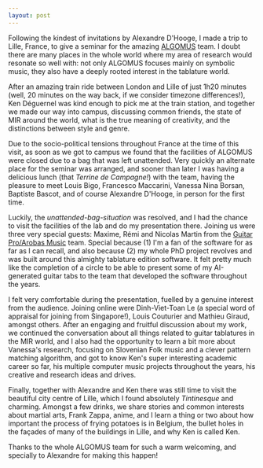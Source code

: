 ```yaml
---
layout: post
---
```


Following the kindest of invitations by Alexandre D'Hooge, I made a trip to Lille, France, to give a seminar for the amazing [ALGOMUS](http://algomus.fr/) team. I doubt there are many places in the whole world where my area of research would resonate so well with: not only ALGOMUS focuses mainly on symbolic music, they also have a deeply rooted interest in the tablature world.

After an amazing train ride between London and Lille of just 1h20 minutes (well, 20 minutes on the way back, if we consider timezone differences!), Ken Déguernel was kind enough to pick me at the train station, and together we made our way into campus, discussing common friends, the state of MIR around the world, what is the true meaning of creativity, and the distinctions between style and genre.

Due to the socio-political tensions throughout France at the time of this visit, as soon as we got to campus we found that the facilities of ALGOMUS were closed due to a bag that was left unattended. Very quickly an alternate place for the seminar was arranged, and sooner than later I was having a delicious lunch (that *Terrine de Campagne!*) with the team, having the pleasure to meet Louis Bigo, Francesco Maccarini, Vanessa Nina Borsan, Baptiste Bascot, and of course Alexandre D'Hooge, in person for the first time.

Luckily, the *unattended-bag-situation* was resolved, and I had the chance to visit the facilities of the lab and do my presentation there. Joining us were three very special guests: Maxime, Rémi and Nicolas Martin from the [Guitar Pro/Arobas Music](https://www.guitar-pro.com/) team. Special because (1) I'm a fan of the software for as far as I can recall, and also because (2) my whole PhD project revolves and was built around this almighty tablature edition software. It felt pretty much like the completion of a circle to be able to present some of my AI-generated guitar tabs to the team that developed the software throughout the years.

I felt very comfortable during the presentation, fuelled by a genuine interest from the audience. Joining online were Dinh-Viet-Toan Le (a special word of appraisal for joining from Singapore!), Louis Couturier and Mathieu Giraud, amongst others. After an engaging and fruitful discussion about my work, we continued the conversation about all things related to guitar tablatures in the MIR world, and I also had the opportunity to learn a bit more about Vanessa's research, focusing on Slovenian Folk music and a clever pattern matching algorithm, and got to know Ken's super interesting academic career so far, his multiple computer music projects throughout the years, his creative and research ideas and drives.

Finally, together with Alexandre and Ken there was still time to visit the beautiful city centre of Lille, which I found absolutely *Tintinesque* and charming. Amongst a few drinks, we share stories and common interests about martial arts, Frank Zappa, anime, and I learn a thing or two about how important the process of frying potatoes is in Belgium, the bullet holes in the façades of many of the buildings in Lille, and why Ken is called Ken.

Thanks to the whole ALGOMUS team for such a warm welcoming, and specially to Alexandre for making this happen!
